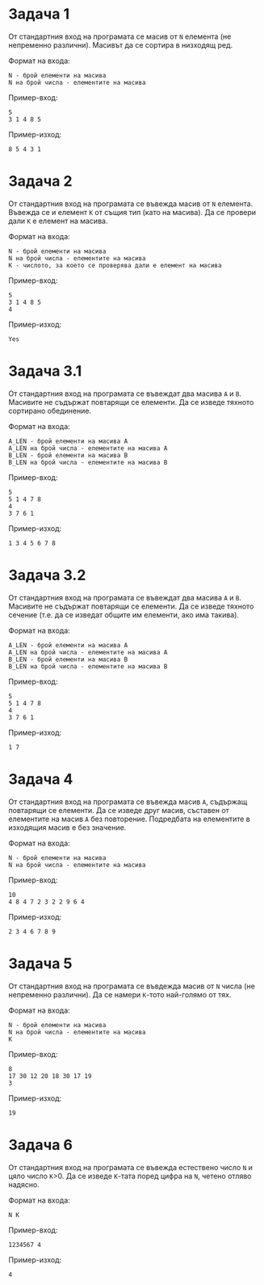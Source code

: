 # Задача 1
От стандартния вход на програмата се масив от `N` елемента (не непременно различни). Масивът да се сортира в низходящ ред.

Формат на входа:
```
N - брой елементи на масива
N на брой числа - елементите на масива
```

Пример-вход:
```
5
3 1 4 8 5
```
Пример-изход:
```
8 5 4 3 1
```

# Задача 2
От стандартния вход на програмата се въвежда масив от `N` елемента. Въвежда се и елемент `K` от същия тип (като на масива). Да се провери дали `K` е елемент на масива.

Формат на входа:
```
N - брой елементи на масива
N на брой числа - елементите на масива
K - числото, за което се проверява дали е елемент на масива
```

Пример-вход:
```
5
3 1 4 8 5
4
```
Пример-изход:
```
Yes
```

# Задача 3.1
От стандартния вход на програмата се въвеждат два масива `A` и `B`. Масивите не съдържат повтарящи се елементи. Да се изведе тяхното сортирано обединение.

Формат на входа:
```
A_LEN - брой елементи на масива A
A_LEN на брой числа - елементите на масива A
B_LEN - брой елементи на масива B
B_LEN на брой числа - елементите на масива B
```

Пример-вход:
```
5
5 1 4 7 8
4
3 7 6 1
```
Пример-изход:
```
1 3 4 5 6 7 8
```

# Задача 3.2
От стандартния вход на програмата се въвеждат два масива `A` и `B`. Масивите не съдържат повтарящи се елементи. Да се изведе тяхното сечение (т.е. да се изведат общите им елементи, ако има такива).

Формат на входа:
```
A_LEN - брой елементи на масива A
A_LEN на брой числа - елементите на масива A
B_LEN - брой елементи на масива B
B_LEN на брой числа - елементите на масива B
```

Пример-вход:
```
5
5 1 4 7 8
4
3 7 6 1
```
Пример-изход:
```
1 7
```

# Задача 4
От стандартния вход на програмата се въвежда масив `A`, съдържащ повтарящи се елементи. Да се изведе друг масив, съставен от елементите на масив `A` без повторение. Подредбата на елементите в изходящия масив е без значение.

Формат на входа:
```
N - брой елементи на масива
N на брой числа - елементите на масива
```

Пример-вход:
```
10
4 8 4 7 2 3 2 2 9 6 4
```
Пример-изход:
```
2 3 4 6 7 8 9
```

# Задача 5
От стандартния вход на програмата се въвдежда масив от `N` числа (не непременно различни). Да се намери `K`-тото най-голямо от тях.

Формат на входа:
```
N - брой елементи на масива
N на брой числа - елементите на масива
K
```

Пример-вход:
```
8
17 30 12 20 18 30 17 19
3
```
Пример-изход:
```
19
```

# Задача 6
От стандартния вход на програмата се въвежда естествено число `N` и цяло число `K`>0. Да се изведе `K`-тата поред цифра на `N`, четено отляво надясно.

Формат на входа:
```
N K
```

Пример-вход:
```
1234567 4
```
Пример-изход:
```
4
```
